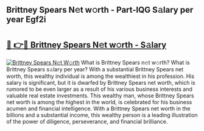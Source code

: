 ## Brittney Spears N𝚎t w𝚘rth - Part-lQG S𝚊lary per year Egf2i

# <h2><a href="http://gc4z0qy.nevu.top/?p=Brittney+Spears">🔗 👉🔴 Brittney Spears N𝚎t w𝚘rth - S𝚊lary</a></h2>

[![Brittney Spears N𝚎t W𝚘rth](https://i.imgur.com/Oavwk0R.jpeg)](http://gc4z0qy.nevu.top/?p=Brittney+Spears)
What is Brittney Spears n𝚎t w𝚘rth? What is Brittney Spears s𝚊lary per year?
With a substantial Brittney Spears net worth, this wealthy individual is among the wealthiest in his profession. His salary is significant, but it is dwarfed by Brittney Spears net worth, which is rumored to be even larger as a result of his various business interests and valuable real estate investments. This wealthy man, whose Brittney Spears net worth is among the highest in the world, is celebrated for his business acumen and financial intelligence. With a Brittney Spears net worth in the billions and a substantial income, this wealthy person is a leading illustration of the power of diligence, perseverance, and financial brilliance.
